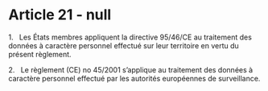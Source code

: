 # Article 21 - null


1.   Les États membres appliquent la directive 95/46/CE au traitement des données à caractère personnel effectué sur leur territoire en vertu du présent règlement.

2.   Le règlement (CE) no 45/2001 s’applique au traitement des données à caractère personnel effectué par les autorités européennes de surveillance.
